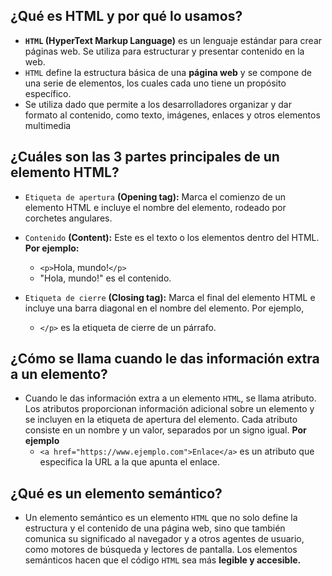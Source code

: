 ## ¿Qué es HTML y por qué lo usamos?
- __`HTML` (HyperText Markup Language)__ es un lenguaje estándar para crear páginas web. Se utiliza para estructurar y presentar contenido en la web.
- `HTML` define la estructura básica de una __página web__ y se compone de una serie de elementos, los cuales cada uno tiene un propósito específico.
- Se utiliza dado que permite a los desarrolladores organizar y dar formato al contenido, como texto, imágenes, enlaces y otros elementos multimedia

## ¿Cuáles son las 3 partes principales de un elemento HTML?
- `Etiqueta de apertura` __(Opening tag):__ Marca el comienzo de un elemento HTML e incluye el nombre del elemento, rodeado por corchetes angulares.

- `Contenido` __(Content):__ Este es el texto o los elementos dentro del HTML. __Por ejemplo:__
    - `<p>`Hola, mundo!`</p>`
    - "Hola, mundo!" es el contenido.
 
- `Etiqueta de cierre` __(Closing tag):__ Marca el final del elemento HTML e incluye  una barra diagonal en el nombre del elemento. Por ejemplo,
    - `</p>` es la etiqueta de cierre de un párrafo.

## ¿Cómo se llama cuando le das información extra a un elemento?
- Cuando le das información extra a un elemento `HTML`, se llama atributo. Los atributos proporcionan información adicional sobre un elemento y se incluyen en la etiqueta de apertura del elemento. Cada atributo consiste en un nombre y un valor, separados por un signo igual. __Por ejemplo__
    - `<a href="https://www.ejemplo.com">Enlace</a>` es un atributo que especifica la URL a la que apunta el enlace.
## ¿Qué es un elemento semántico?
- Un elemento semántico es un elemento `HTML` que no solo define la estructura y el contenido de una página web, sino que también comunica su significado  al navegador y a otros agentes de usuario, como motores de búsqueda y lectores de pantalla. Los elementos semánticos hacen que el código `HTML` sea más __legible y accesible.__